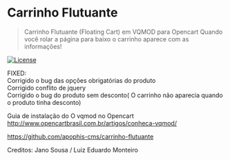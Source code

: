 # Carrinho Flutuante


> Carrinho Flutuante (Floating Cart) em VQMOD para Opencart
Quando você rolar a página para baixo o carrinho aparece com as informações!



[![License](https://img.shields.io/badge/License-GPLv3-blue.svg)](https://github.com/sincromaster/zica-font-awesome/blob/master/LICENSE)

FIXED:<br>
Corrigido o bug das opções obrigatórias do produto<br>
Corrigido conflito de jquery<br>
Corrigido o bug do produto sem desconto( O carrinho não aparecia quando o produto tinha desconto)


Guia de instalação do O vqmod no Opencart
http://www.opencartbrasil.com.br/artigos/conheca-vqmod/

https://github.com/apophis-cms/carrinho-flutuante


Creditos: 
Jano Sousa / Luiz Eduardo Monteiro
